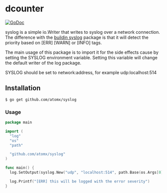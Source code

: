 # dcounter
[![GoDoc](https://godoc.org/github.com/atomx/syslog?status.png)](https://godoc.org/github.com/atomx/syslog)

syslog is a simple io.Writer that writes to syslog over a network connection.
The difference with the [buildin syslog](https://golang.org/pkg/log/syslog/) package
is that it will detect the priority based on [ERR] [WARN] or [INFO] tags.

The main usage of this package is to import it for the side effects
cause by setting the SYSLOG environment variable. Setting this variable will
change the default writer of the log package.

SYSLOG should be set to network:address, for example udp:localhost:514

## Installation

```
$ go get github.com/atomx/syslog
```

### Usage

```go
package main

import (
  "log"
  "os"
  "path"

  "github.com/atomx/syslog"
)

func main() {
  log.SetOutput(syslog.New("udp", "localhost:514", path.Base(os.Args[0])))

  log.Printf("[ERR] this will be logged with the error severity")
}
```
